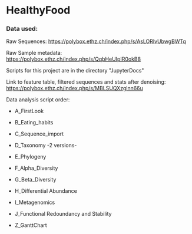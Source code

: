 # HealthyFood


### Data used: 

Raw Sequences: https://polybox.ethz.ch/index.php/s/AsLORlvUbwgBWTq

Raw Sample metadata: https://polybox.ethz.ch/index.php/s/QqbHeUIpIR0okB8

Scripts for this project are in the directory "JupyterDocs"

Link to feature table, filtered sequences and stats after denoising: https://polybox.ethz.ch/index.php/s/MBLSUQXzglnn66u

Data analysis script order:
- A_FirstLook
- B_Eating_habits
- C_Sequence_import
- D_Taxonomy -2 versions-
- E_Phylogeny
- F_Alpha_Diversity
- G_Beta_Diversity
- H_Differential Abundance
- I_Metagenomics
- J_Functional Redoundancy and Stability

- Z_GanttChart

